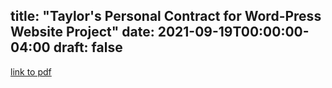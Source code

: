 
title: "Taylor's Personal Contract for Word-Press Website Project"
date: 2021-09-19T00:00:00-04:00
draft: false
---


[link to pdf](https://vibrant-williams-d83705.netlify.app/file:///Users/taylorworthington/Downloads/Taylor's%20Personal%20Contract.pdf)
